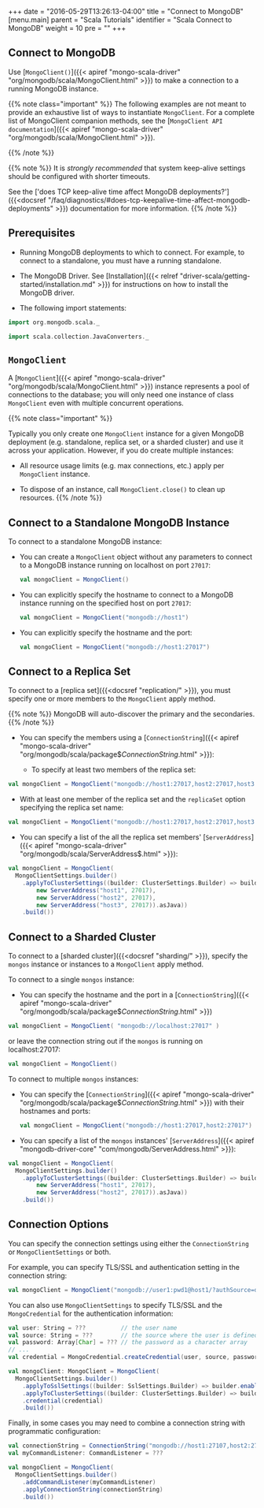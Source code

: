 +++
date = "2016-05-29T13:26:13-04:00"
title = "Connect to MongoDB"
[menu.main]
  parent = "Scala Tutorials"
  identifier = "Scala Connect to MongoDB"
  weight = 10
  pre = "<i class='fa'></i>"
+++

## Connect to MongoDB

Use [`MongoClient()`]({{< apiref "mongo-scala-driver" "org/mongodb/scala/MongoClient.html" >}}) to make a connection to a running MongoDB instance.

{{% note class="important" %}}
The following examples are not meant to provide an exhaustive list
of ways to instantiate `MongoClient`. For a complete list of MongoClient companion methods, see the 
[`MongoClient API documentation`]({{< apiref "mongo-scala-driver" "org/mongodb/scala/MongoClient.html" >}}).

{{% /note %}}

{{% note %}}
It is *strongly recommended* that system keep-alive settings should be configured with shorter timeouts. 

See the 
['does TCP keep-alive time affect MongoDB deployments?']({{<docsref "/faq/diagnostics/#does-tcp-keepalive-time-affect-mongodb-deployments" >}}) 
documentation for more information.
{{% /note %}}

## Prerequisites

- Running MongoDB deployments to which to connect. For example, to connect to a standalone, you must have a running standalone.

- The MongoDB Driver.  See [Installation]({{< relref "driver-scala/getting-started/installation.md" >}}) for instructions on how to install the MongoDB driver.

- The following import statements:

```scala
import org.mongodb.scala._

import scala.collection.JavaConverters._
```

## `MongoClient`

A [`MongoClient`]({{< apiref "mongo-scala-driver" "org/mongodb/scala/MongoClient.html" >}}) instance represents a pool of connections
to the database; you will only need one instance of class `MongoClient` even with multiple concurrent operations.

{{% note class="important" %}}

Typically you only create one `MongoClient` instance for a given MongoDB deployment (e.g. standalone, replica set, or a sharded cluster)
 and use it across your application. However, if you do create multiple instances:

 - All resource usage limits (e.g. max connections, etc.) apply per `MongoClient` instance.

 - To dispose of an instance, call `MongoClient.close()` to clean up resources.
{{% /note %}}

## Connect to a Standalone MongoDB Instance

To connect to a standalone MongoDB instance:

- You can create a `MongoClient` object without any parameters to
  connect to a MongoDB instance running on localhost on port `27017`:

    ```scala
    val mongoClient = MongoClient()
    ```

- You can explicitly specify the hostname to connect to a MongoDB
  instance running on the specified host on port `27017`:

    ```scala
    val mongoClient = MongoClient("mongodb://host1")
    ```

- You can explicitly specify the hostname and the port:

    ```scala
    val mongoClient = MongoClient("mongodb://host1:27017")
    ```

## Connect to a Replica Set

To connect to a [replica set]({{<docsref "replication/" >}}), you must specify one or more members to the `MongoClient` apply method.

{{% note %}}
MongoDB will auto-discover the primary and the secondaries.
{{% /note %}}

- You can specify the members using a [`ConnectionString`]({{< apiref "mongo-scala-driver" "org/mongodb/scala/package$$ConnectionString$.html" >}}):

  - To specify at least two members of the replica set:

```scala
val mongoClient = MongoClient("mongodb://host1:27017,host2:27017,host3:27017")
```

  - With at least one member of the replica set and the `replicaSet` option specifying the replica set name:

```scala
val mongoClient = MongoClient("mongodb://host1:27017,host2:27017,host3:27017/?replicaSet=myReplicaSet")
```

- You can specify a list of the all the replica set members' [`ServerAddress`]({{< apiref "mongo-scala-driver" "org/mongodb/scala/ServerAddress$.html" >}}):

```scala
val mongoClient = MongoClient(
  MongoClientSettings.builder()
    .applyToClusterSettings((builder: ClusterSettings.Builder) => builder.hosts(List(
        new ServerAddress("host1", 27017),
        new ServerAddress("host2", 27017),
        new ServerAddress("host3", 27017)).asJava))
    .build())
```


## Connect to a Sharded Cluster

To connect to a [sharded cluster]({{<docsref "sharding/" >}}), specify the `mongos` instance
or instances to a `MongoClient` apply method.

To connect to a single `mongos` instance:

- You can specify the hostname and the port in a [`ConnectionString`]({{< apiref "mongo-scala-driver" "org/mongodb/scala/package$$ConnectionString$.html" >}})

```scala
val mongoClient = MongoClient( "mongodb://localhost:27017" )
```

or leave the connection string out if the `mongos` is running on localhost:27017:

```scala
val mongoClient = MongoClient()
```

To connect to multiple `mongos` instances:

- You can specify the [`ConnectionString`]({{< apiref "mongo-scala-driver" "org/mongodb/scala/package$$ConnectionString$.html" >}}) with their hostnames and ports:

    ```scala
    val mongoClient = MongoClient("mongodb://host1:27017,host2:27017")
    ```

- You can specify a list of the `mongos` instances' [`ServerAddress`]({{< apiref "mongodb-driver-core" "com/mongodb/ServerAddress.html" >}}):

```scala
val mongoClient = MongoClient(
  MongoClientSettings.builder()
    .applyToClusterSettings((builder: ClusterSettings.Builder) => builder.hosts(List(
        new ServerAddress("host1", 27017),
        new ServerAddress("host2", 27017)).asJava))
    .build())
```

## Connection Options

You can specify the connection settings using either the
`ConnectionString` or `MongoClientSettings` or both.

For example, you can specify TLS/SSL and authentication setting in the connection string:

```scala
val mongoClient = MongoClient("mongodb://user1:pwd1@host1/?authSource=db1&ssl=true")
```

You can also use `MongoClientSettings` to specify TLS/SSL and the `MongoCredential` for the authentication information:

```scala
val user: String = ???          // the user name
val source: String = ???        // the source where the user is defined
val password: Array[Char] = ??? // the password as a character array
// ...
val credential = MongoCredential.createCredential(user, source, password)

val mongoClient: MongoClient = MongoClient(
  MongoClientSettings.builder()
    .applyToSslSettings((builder: SslSettings.Builder) => builder.enabled(true))
    .applyToClusterSettings((builder: ClusterSettings.Builder) => builder.hosts(List(new ServerAddress("host1", 27017)).asJava))
    .credential(credential)
    .build())
```

Finally, in some cases you may need to combine a connection string with programmatic configuration:

```scala
val connectionString = ConnectionString("mongodb://host1:27107,host2:27017/?ssl=true")
val myCommandListener: CommandListener = ???

val mongoClient = MongoClient( 
  MongoClientSettings.builder()
    .addCommandListener(myCommandListener)
    .applyConnectionString(connectionString)
    .build())
```
